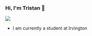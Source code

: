 ### Hi, I'm Tristan 👋

![](https://api.visitorbadge.io/api/VisitorHit?user=treestang&repo=treestang&countColor=%237B1E7A)

- I am currently a student at Irvington

  
